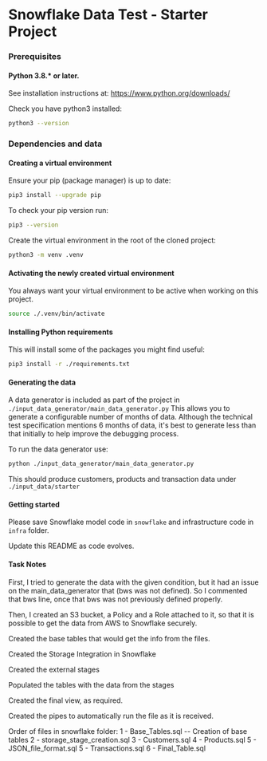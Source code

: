 # Snowflake Data Test - Starter Project

### Prerequisites

#### Python 3.8.* or later.

See installation instructions at: https://www.python.org/downloads/

Check you have python3 installed:

```bash
python3 --version
```

### Dependencies and data

#### Creating a virtual environment

Ensure your pip (package manager) is up to date:

```bash
pip3 install --upgrade pip
```

To check your pip version run:

```bash
pip3 --version
```

Create the virtual environment in the root of the cloned project:

```bash
python3 -m venv .venv
```

#### Activating the newly created virtual environment

You always want your virtual environment to be active when working on this project.

```bash
source ./.venv/bin/activate
```

#### Installing Python requirements

This will install some of the packages you might find useful:

```bash
pip3 install -r ./requirements.txt
```


#### Generating the data

A data generator is included as part of the project in `./input_data_generator/main_data_generator.py`
This allows you to generate a configurable number of months of data.
Although the technical test specification mentions 6 months of data, it's best to generate
less than that initially to help improve the debugging process.

To run the data generator use:

```bash
python ./input_data_generator/main_data_generator.py
```

This should produce customers, products and transaction data under `./input_data/starter`



#### Getting started

Please save Snowflake model code in `snowflake` and infrastructure code in `infra` folder.

Update this README as code evolves.

#### Task Notes

First, I tried to generate the data with the given condition, but it had an issue on the main_data_generator that  (bws was not defined). So I commented that bws line, once that bws was not previously defined properly.

Then, I created an S3 bucket, a Policy and a Role attached to it, so that it is possible to get the data from AWS to Snowflake securely.

Created the base tables that would get the info from the files.

Created the Storage Integration in Snowflake

Created the external stages

Populated the tables with the data from the stages

Created the final view, as required.

Created the pipes to automatically run the file as it is received.

Order of files in snowflake folder:
1 - Base_Tables.sql -- Creation of base tables
2 - storage_stage_creation.sql 
3 - Customers.sql
4 - Products.sql
5 - JSON_file_format.sql
5 - Transactions.sql
6 - Final_Table.sql
